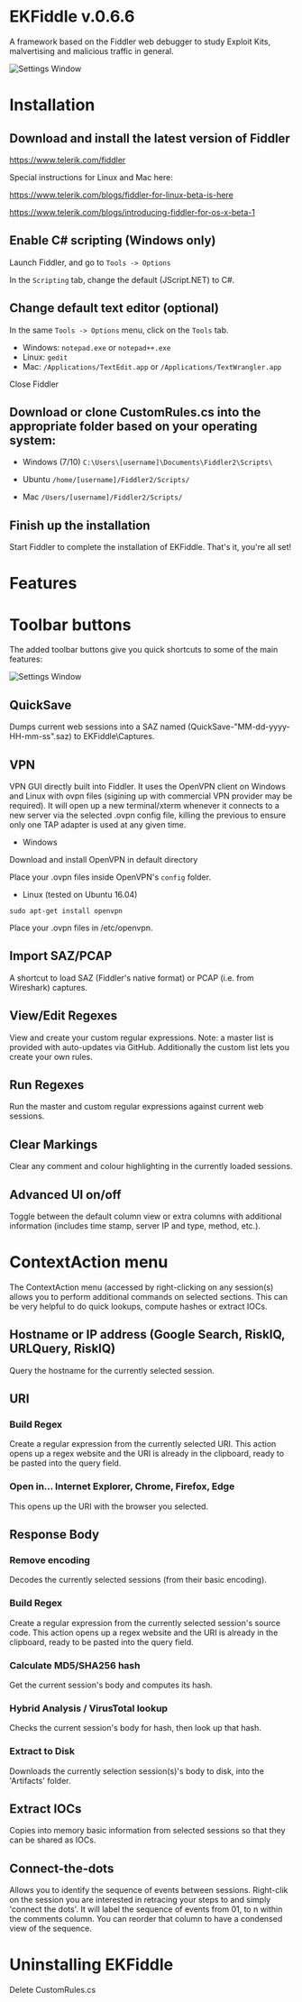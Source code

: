 # EKFiddle v.0.6.6

A framework based on the Fiddler web debugger to study Exploit Kits, malvertising and malicious traffic in general.

![Settings Window](https://pbs.twimg.com/media/DRHzpwDUIAA-E24.jpg)

# Installation

## Download and install the latest version of Fiddler

https://www.telerik.com/fiddler

Special instructions for Linux and Mac here:

https://www.telerik.com/blogs/fiddler-for-linux-beta-is-here

https://www.telerik.com/blogs/introducing-fiddler-for-os-x-beta-1

## Enable C# scripting (Windows only)

Launch Fiddler, and go to `Tools -> Options`

In the `Scripting` tab, change the default (JScript.NET) to C#. 

## Change default text editor (optional)

In the same `Tools -> Options` menu, click on the `Tools` tab.

* Windows: `notepad.exe` or `notepad++.exe`
* Linux: `gedit`
* Mac: `/Applications/TextEdit.app` or `/Applications/TextWrangler.app`

Close Fiddler

## Download or clone CustomRules.cs into the appropriate folder based on your operating system:

* Windows (7/10) `C:\Users\[username]\Documents\Fiddler2\Scripts\`

* Ubuntu `/home/[username]/Fiddler2/Scripts/`

* Mac `/Users/[username]/Fiddler2/Scripts/`

## Finish up the installation

Start Fiddler to complete the installation of EKFiddle. That's it, you're all set!

# Features

# Toolbar buttons

The added toolbar buttons give you quick shortcuts to some of the main features:

![Settings Window](https://github.com/malwareinfosec/EKFiddle/blob/master/Screenshots/toolbar.png)

## QuickSave

Dumps current web sessions into a SAZ named (QuickSave-"MM-dd-yyyy-HH-mm-ss".saz) to EKFiddle\Captures\.

## VPN

VPN GUI directly built into Fiddler.
It uses the OpenVPN client on Windows and Linux with ovpn files (sigining up with commercial VPN provider may be required).
It will open up a new terminal/xterm whenever it connects to a new server via the selected .ovpn config file, killing the previous to ensure only one TAP adapter is used at any given time. 

* Windows

Download and install OpenVPN in default directory

Place your .ovpn files inside OpenVPN's `config` folder.

* Linux (tested on Ubuntu 16.04)

`sudo apt-get install openvpn`

Place your .ovpn files in /etc/openvpn.

## Import SAZ/PCAP

A shortcut to load SAZ (Fiddler's native format) or PCAP (i.e. from Wireshark) captures.

## View/Edit Regexes

View and create your custom regular expressions. Note: a master list is provided with auto-updates via GitHub. Additionally the custom list lets you create your own rules.

## Run Regexes

Run the master and custom regular expressions against current web sessions.

## Clear Markings

Clear any comment and colour highlighting in the currently loaded sessions.

## Advanced UI on/off

Toggle between the default column view or extra columns with additional information (includes time stamp, server IP and type, method, etc.). 

# ContextAction menu

The ContextAction menu (accessed by right-clicking on any session(s) allows you to perform additional commands on selected sections. This can be very helpful to do quick lookups, compute hashes or extract IOCs.

## Hostname or IP address (Google Search, RiskIQ, URLQuery, RiskIQ)

Query the hostname for the currently selected session.

## URI

### Build Regex

Create a regular expression from the currently selected URI. This action opens up a regex website and the URI is already in the clipboard, ready to be pasted into the query field.

### Open in... Internet Explorer, Chrome, Firefox, Edge

This opens up the URI with the browser you selected.

## Response Body

### Remove encoding

Decodes the currently selected sessions (from their basic encoding).

### Build Regex

Create a regular expression from the currently selected session's source code. This action opens up a regex website and the URI is already in the clipboard, ready to be pasted into the query field.

### Calculate MD5/SHA256 hash

Get the current session's body and computes its hash.

### Hybrid Analysis / VirusTotal lookup

Checks the current session's body for hash, then look up that hash.

### Extract to Disk

Downloads the currently selection session(s)'s body to disk, into the 'Artifacts' folder.

## Extract IOCs

Copies into memory basic information from selected sessions so that they can be shared as IOCs.

## Connect-the-dots

Allows you to identify the sequence of events between sessions. Right-clik on the session you are interested in retracing your steps to and simply 'connect the dots'. It will label the sequence of events from 01, to n within the comments column. You can reorder that column to have a condensed view of the sequence.

# Uninstalling EKFiddle

Delete CustomRules.cs
